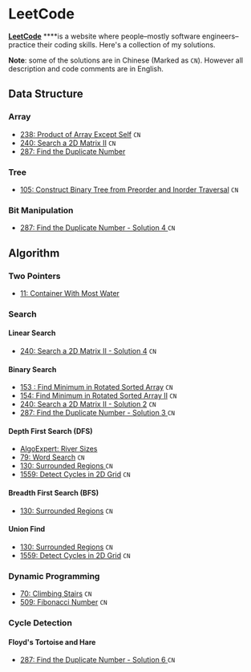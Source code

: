 # LeetCode

[**LeetCode**](https://leetcode.com/) ****is a website where people–mostly software engineers–practice their coding skills. Here's a collection of my solutions. 

**Note**: some of the solutions are in Chinese \(Marked as `CN`\). However all description and code comments are in English.

## Data Structure

### Array

* [238: Product of Array Except Self](238-product-of-array-except-self.md) `CN`
* [240: Search a 2D Matrix II](../jian-zhi-offer/04-er-wei-shu-zu-zhong-de-cha-zhao-leetcode-240.md) `CN`
* [287: Find the Duplicate Number](287-find-the-duplicate-number.md)

### Tree

* [105: Construct Binary Tree from Preorder and Inorder Traversal](../jian-zhi-offer/07-zhong-jian-er-cha-shu-leetcode-105.md) `CN`

### Bit Manipulation

* [287: Find the Duplicate Number - Solution 4 ](287-find-the-duplicate-number.md#solution-4-bit-manipulation-o-n-32)`CN`

## Algorithm

### Two Pointers

* [11: Container With Most Water](11-container-with-most-water.md)

### Search

#### Linear Search

* [240: Search a 2D Matrix II - Solution 4](../jian-zhi-offer/04-er-wei-shu-zu-zhong-de-cha-zhao-leetcode-240.md#solution-4-xian-xing-cha-zhao-on-m) `CN`

#### Binary Search

* [153 : Find Minimum in Rotated Sorted Array](../jian-zhi-offer/11-xuan-zhuan-shu-zu-zhong-de-zui-xiao-shu-zi-find-minimum-in-rotated-sorted-array-leetcode-153154.md#leetcode-153) `CN`
* [154: Find Minimum in Rotated Sorted Array II](../jian-zhi-offer/11-xuan-zhuan-shu-zu-zhong-de-zui-xiao-shu-zi-find-minimum-in-rotated-sorted-array-leetcode-153154.md#solution-2-binary-search) `CN`
* [240: Search a 2D Matrix II - Solution 2](../jian-zhi-offer/04-er-wei-shu-zu-zhong-de-cha-zhao-leetcode-240.md#solution-2-binary-search-o-m-log-n) `CN`
* [287: Find the Duplicate Number - Solution 3 ](287-find-the-duplicate-number.md#solution-3)`CN`

#### Depth First Search \(DFS\)

* [AlgoExpert: River Sizes](algoexpert-river-sizes.md)
* [79: Word Search](../jian-zhi-offer/12-ju-zhen-zhong-de-lu-jing-word-search-leetcode-79.md) `CN`
* [130: Surrounded Regions ](130-surrounded-regions.md#solution-2-dfs)`CN`
* [1559: Detect Cycles in 2D Grid](1559-detect-cycles-in-2d-grid.md#solution-1-dfs-recursion) `CN`

#### Breadth First Search \(BFS\)

* [130: Surrounded Regions](130-surrounded-regions.md#solution-3-bfs) `CN`

#### Union Find

* [130: Surrounded Regions](130-surrounded-regions.md#solution-4-union-find) `CN`
* [1559: Detect Cycles in 2D Grid](1559-detect-cycles-in-2d-grid.md#solution-2-union-find) `CN`

### Dynamic Programming <a id="&#x52A8;&#x6001;&#x89C4;&#x5212;"></a>

* [70: Climbing Stairs](../jian-zhi-offer/102-qing-wa-tiao-tai-jie-wen-ti-climbing-stairs-leetcode-70.md) `CN`
* [509: Fibonacci Number](../jian-zhi-offer/101-fei-bo-na-qi-shu-lie-fibonacci-number-leetcode-509.md#solution-1-iterative-dong-tai-gui-hua) `CN`

### Cycle Detection

#### **Floyd's Tortoise and Hare**

* [287: Find the Duplicate Number - Solution 6 ](287-find-the-duplicate-number.md#solution-6-floyds-tortoise-and-hare-cycle-detection-o-n)`CN`

